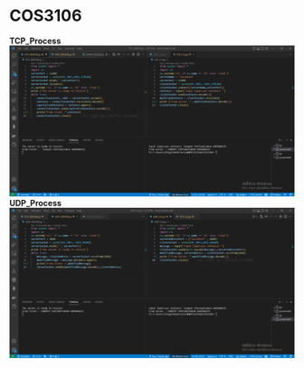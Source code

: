 # COS3106
**TCP_Process**
![alt text](https://github.com/Touchalert/COS3106/blob/89e50d03aedcfc86bb56ba78e99987baa1a6d56c/TCP%20process.png?raw=true)
**UDP_Process**
![alt text](https://github.com/Touchalert/COS3106/blob/89e50d03aedcfc86bb56ba78e99987baa1a6d56c/UDP%20process.png?raw=true)
